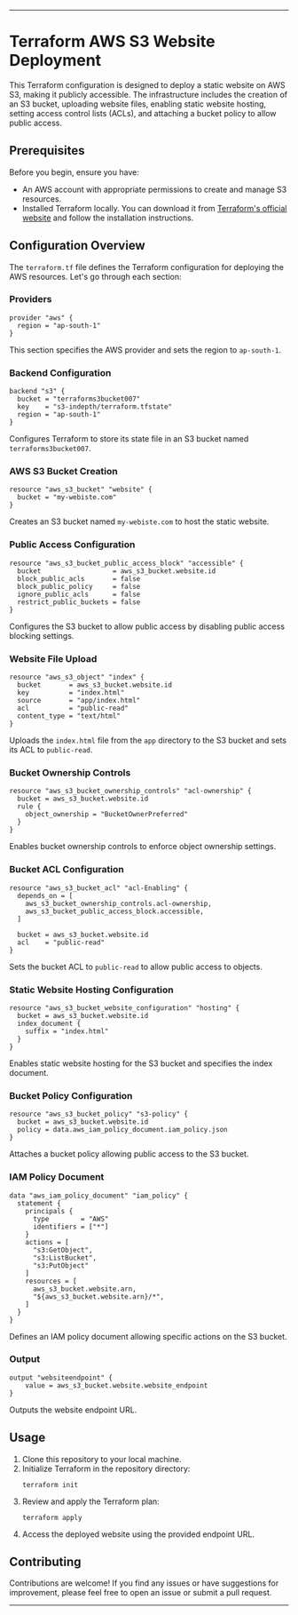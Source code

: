 

---

# Terraform AWS S3 Website Deployment

This Terraform configuration is designed to deploy a static website on AWS S3, making it publicly accessible. The infrastructure includes the creation of an S3 bucket, uploading website files, enabling static website hosting, setting access control lists (ACLs), and attaching a bucket policy to allow public access.

## Prerequisites

Before you begin, ensure you have:

- An AWS account with appropriate permissions to create and manage S3 resources.
- Installed Terraform locally. You can download it from [Terraform's official website](https://www.terraform.io/downloads.html) and follow the installation instructions.

## Configuration Overview

The `terraform.tf` file defines the Terraform configuration for deploying the AWS resources. Let's go through each section:

### Providers

```hcl
provider "aws" {
  region = "ap-south-1"
}
```

This section specifies the AWS provider and sets the region to `ap-south-1`.

### Backend Configuration

```hcl
backend "s3" {
  bucket = "terraforms3bucket007"
  key    = "s3-indepth/terraform.tfstate"
  region = "ap-south-1"
}
```

Configures Terraform to store its state file in an S3 bucket named `terraforms3bucket007`.

### AWS S3 Bucket Creation

```hcl
resource "aws_s3_bucket" "website" {
  bucket = "my-webiste.com"
}
```

Creates an S3 bucket named `my-webiste.com` to host the static website.

### Public Access Configuration

```hcl
resource "aws_s3_bucket_public_access_block" "accessible" {
  bucket                  = aws_s3_bucket.website.id
  block_public_acls       = false
  block_public_policy     = false
  ignore_public_acls      = false
  restrict_public_buckets = false
}
```

Configures the S3 bucket to allow public access by disabling public access blocking settings.

### Website File Upload

```hcl
resource "aws_s3_object" "index" {
  bucket       = aws_s3_bucket.website.id
  key          = "index.html"
  source       = "app/index.html"
  acl          = "public-read"
  content_type = "text/html"
}
```

Uploads the `index.html` file from the `app` directory to the S3 bucket and sets its ACL to `public-read`.

### Bucket Ownership Controls

```hcl
resource "aws_s3_bucket_ownership_controls" "acl-ownership" {
  bucket = aws_s3_bucket.website.id
  rule {
    object_ownership = "BucketOwnerPreferred"
  }
}
```

Enables bucket ownership controls to enforce object ownership settings.

### Bucket ACL Configuration

```hcl
resource "aws_s3_bucket_acl" "acl-Enabling" {
  depends_on = [
    aws_s3_bucket_ownership_controls.acl-ownership,
    aws_s3_bucket_public_access_block.accessible,
  ]

  bucket = aws_s3_bucket.website.id
  acl    = "public-read"
}
```

Sets the bucket ACL to `public-read` to allow public access to objects.

### Static Website Hosting Configuration

```hcl
resource "aws_s3_bucket_website_configuration" "hosting" {
  bucket = aws_s3_bucket.website.id
  index_document {
    suffix = "index.html"
  }
}
```

Enables static website hosting for the S3 bucket and specifies the index document.

### Bucket Policy Configuration

```hcl
resource "aws_s3_bucket_policy" "s3-policy" {
  bucket = aws_s3_bucket.website.id
  policy = data.aws_iam_policy_document.iam_policy.json
}
```

Attaches a bucket policy allowing public access to the S3 bucket.

### IAM Policy Document

```hcl
data "aws_iam_policy_document" "iam_policy" {
  statement {
    principals {
      type        = "AWS"
      identifiers = ["*"]
    }
    actions = [
      "s3:GetObject",
      "s3:ListBucket",
      "s3:PutObject"
    ]
    resources = [
      aws_s3_bucket.website.arn,
      "${aws_s3_bucket.website.arn}/*",
    ]
  }
}
```

Defines an IAM policy document allowing specific actions on the S3 bucket.

### Output

```hcl
output "websiteendpoint" {
    value = aws_s3_bucket.website.website_endpoint
}
```

Outputs the website endpoint URL.

## Usage

1. Clone this repository to your local machine.
2. Initialize Terraform in the repository directory:
   ```
   terraform init
   ```
3. Review and apply the Terraform plan:
   ```
   terraform apply
   ```
4. Access the deployed website using the provided endpoint URL.


## Contributing

Contributions are welcome! If you find any issues or have suggestions for improvement, please feel free to open an issue or submit a pull request.



---

